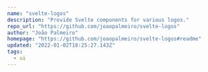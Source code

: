```yaml
---
name: "svelte-logos"
description: "Provide Svelte components for various logos."
repo_url: "https://github.com/joaopalmeiro/svelte-logos"
author: "João Palmeiro"
homepage: "https://github.com/joaopalmeiro/svelte-logos#readme"
updated: "2022-01-02T18:25:27.143Z"
tags: 
  - ui
---
```

